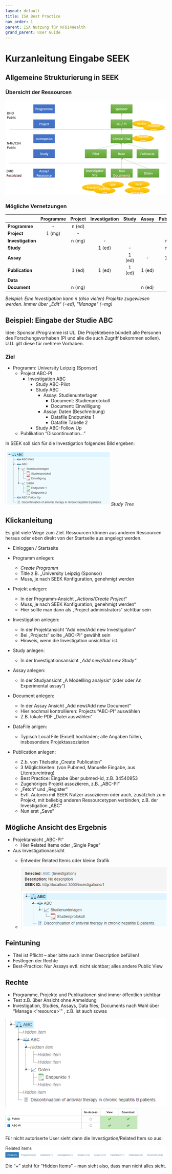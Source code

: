 ```yaml
---
layout: default
title: ISA Best Practice
nav_order: 1
parent: ISA Nutzung für NFDI4Health
grand_parent: User Guide
---
```


# Kurzanleitung Eingabe SEEK
## Allgemeine Strukturierung in SEEK
### Übersicht der Ressourcen
![ISA Seek Struktur](../images/BestPractice/seekStruct.png)
### Mögliche Vernetzungen
[//]:<![ISA Seek networking](../images/BestPractice/network.png)>

||Programme|Project|Investigation|Study|Assay|Publication|Data|Document|
|---|:---:|:---:|:---:|:---:|:---:|:---:|:---:|:---:|
|**Programme**|-|n (ed)|||||||
|**Project**|1 (mg)|-|||||||
|**Investigation**||n (mg)|-|||n (ed)|||
|**Study**|||1 (ed)|-||n (ed)|||
|**Assay**||||1 (ed)|-|1 (ed)|1 (ed)|1 (ed)|
|**Publication**||1 (ed)|1 (ed)|1 (ed)|1 (ed)|-|1 (ed)||
|**Data**|||||||-||
|**Document**||n (mg)|||n (ed)|||-|

*Beispiel: Eine Investigation kann n (also vielen) Projekte zugewiesen werden.  Immer über „Edit“ (=ed), "Manage" (=mg)*
## Beispiel: Eingabe der Studie ABC

Idee:  Sponsor./Programme ist UL.  Die Projektebene bündelt alle Personen des Forschungsvorhaben (PI und alle die auch Zugriff bekommen sollen). U.U. gilt diese für mehrere Vorhaben.

### Ziel

- Programm: University Leipzig (Sponsor)
    - Project ABC-PI
        - Investigation ABC
            - Study ABC-Pilot
            - Study ABC
                - Assay: Studienunterlagen
                    - Document: Studienprotokoll
                    - Document: Einwilligung
                - Assay: Daten (Beschreibung)
                    - Datafile Endpunkte 1
                    - Datafile Tabelle 2
            - Study ABC-Follow Up
    - Publikation “Discontinuation…”

In SEEK soll sich für die Investigation folgendes Bild ergeben:

![Seek Tree](../images/BestPractice/studytree.png)
*Study Tree*

## Klickanleitung

Es gibt viele Wege zum Ziel. Ressourcen können aus anderen Ressourcen heraus oder eben direkt von der Startseite aus angelegt werden.

- Einloggen / Startseite
- Programm anlegen:
    - _Create Programm_
    - Title z.B. „University Leipzig (Sponsor)
    - Muss, je nach SEEK Konfiguration, genehmigt werden
- Projekt anlegen:
    - In der Programm-Ansicht _„Actions/Create Project“_
    - Muss, je nach SEEK Konfiguration, genehmigt werden“
    - Hier sollte man dann als „Project administrators“ sichtbar sein
- Investigation anlegen:
    - In der Projektansicht “Add new/Add new Investigation”
    - Bei „Projects“ sollte „ABC-PI“ gewählt sein
    - Hinweis, wenn die Investigation unsichtbar ist.
- Study anlegen:
    - In der Investigationsansicht _„Add new/Add new Study“_

- Assay anlegen:
    - In der Studyansicht „A Modellling analysis“ (oder oder An Experimental assay“)

- Document anlegen:
    - In der Assay Ansicht „Add new/Add new Document”
    - Hier nochmal kontrollieren: Projects “ABC-PI“ auswählen
    - Z.B. lokale PDF „Datei auswählen“

- DataFile anlgen:
    - Typisch Local File (Excel) hochladen; alle Angaben füllen, insbesondere Projektassoziation
- Publication anlegen:
    - Z.b. von Titelseite „Create Publication”
    - 3 Möglichkeiten: (von Pubmed, Manuelle Eingabe, aus Literatureintrag)
    - Best Practice: Eingabe über pubmed-id, z.B. 34540953 
    - Zugehöriges Projekt assoziieren, z.B. „ABC-PI“
    - „Fetch“ und „Register“
    - Evtl. Autoren mit SEEK Nutzer assoziieren oder auch, zusätzlich zum Projekt, mit beliebig anderen Ressourcetypen verbinden, z.B. der Investigation „ABC“
    - Nun erst „Save“
## Mögliche Ansicht des Ergebnis

- Projektansicht „ABC-PI“
    - Hier Related Items oder „Single Page”
- Aus Investigationansicht
    - Entweder Related Items oder kleine Grafik

    - ![View Investigation](../images/BestPractice/investigation.png)

## Feintuning

- Titel ist Pflicht – aber bitte auch immer Description befüllen!
- Festlegen der Rechte
- Best-Practice:  Nur Assays evtl. nicht sichtbar; alles andere Public View

## Rechte

- Programme, Projekte und Publikationen sind immer öffentlich sichtbar
- Test z.B. über Ansicht ohne Anmeldung
- Investigation, Studies, Assays, Data files, Documents nach Wahl über “Manage <'resource>'” , z.B. ist auch sowas

![hidden tree](../images/BestPractice/studytree_hiddenview.png)
![rights](../images/BestPractice/view_options.png)

Für nicht autoriserte User sieht dann die Investigation/Related Item so aus:

 ![related Items](../images/BestPractice/RelatedItems.png)

Die “+” steht für “Hidden Items” – man sieht also, dass man nicht alles sieht.
